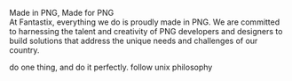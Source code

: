 Made in PNG, Made for PNG  
At Fantastix, everything we do is proudly made in PNG. We are committed to harnessing the talent and creativity of PNG developers and designers to build solutions that address the unique needs and challenges of our country.

do one thing, and do it perfectly.
follow unix philosophy